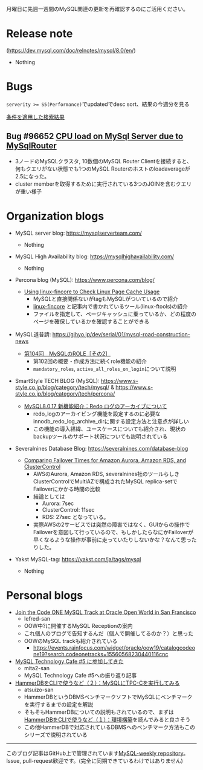 月曜日に先週一週間のMySQL関連の更新を再確認するのにご活用ください。

# Release note

(https://dev.mysql.com/doc/relnotes/mysql/8.0/en/)

- Nothing

# Bugs

`serverity >= S5(Performance)`でupdatedでdesc sort、結果の今週分を見る

[条件を適用した検索結果](https://bugs.mysql.com/search.php?cmd=display&status=All&severity=-5&os=5&bug_age=0&order_by=mtime&direction=ASC&limit=30&mine=0&reorder_by=mtime)

## Bug #96652 [CPU load on MySql Server due to MySqlRouter](https://bugs.mysql.com/bug.php?id=96652)

- 3ノードのMySQLクラスタ, 10数個のMySQL Router Clientを接続すると、何もクエリがない状態でも1つのMySQL Routerのホストのloadaverageが2.5になった。
- cluster memberを取得するために実行されている3つのJOINを含むクエリが重い様子

# Organization blogs

- MySQL server blog: https://mysqlserverteam.com/
  - Nothing

- MySQL High Availability blog: https://mysqlhighavailability.com/
  - Nothing

- Percona blog (MySQL): https://www.percona.com/blog/
  - [Using linux-fincore to Check Linux Page Cache Usage](https://www.percona.com/blog/2019/08/29/using-linux-fincore-to-check-linux-page-cache-usage/)
    - MySQLと直接関係ないがtagもMySQLがついているので紹介
    - [linux-fincore](https://github.com/yazgoo/linux-ftools) と記事内で書かれているツール(linux-ftools)の紹介
    - ファイルを指定して、ページキャッシュに乗っているか、どの程度のページを確保しているかを確認することができる

- MySQL道普請: https://gihyo.jp/dev/serial/01/mysql-road-construction-news
  - [第104回　MySQLのROLE［その2］](https://gihyo.jp/dev/serial/01/mysql-road-construction-news/0104)
    - 第102回の概要・作成方法に続くrole機能の紹介
    - `mandatory_roles`, `active_all_roles_on_login`について説明

- SmartStyle TECH BLOG (MySQL): https://www.s-style.co.jp/blog/category/tech/mysql/ & https://www.s-style.co.jp/blog/category/tech/percona/
  - [MySQL8.0.17 新機能紹介：Redo ログのアーカイブについて](https://www.s-style.co.jp/blog/2019/08/5060/)
    - redo_logのアーカイビング機能を設定するのに必要なinnodb_redo_log_archive_dirに関する設定方法と注意点が詳しい
    - この機能の導入経緯、ユースケースについても紹介され、現状のbackupツールのサポート状況についても説明されている
- Severalnines Database Blog: https://severalnines.com/database-blog
  - [Comparing Failover Times for Amazon Aurora, Amazon RDS, and ClusterControl](https://severalnines.com/database-blog/comparing-failover-times-amazon-aurora-amazon-rds-and-clustercontrol)
    - AWSのAurora, Amazon RDS, severalnines社のツールらしきClusterControlでMultiAZで構成されたMySQL replica-setでFailoverにかかる時間の比較
    - 結論としては
      - Aurora: 7sec
      - ClusterControl: 11sec
      - RDS: 27sec
      となっている。
    - 実際AWSの2サービスでは突然の障害ではなく、GUIからの操作でFailoverを意図して行っているので、もしかしたらなにかFailoverが早くなるような操作が事前に走っていたりしないかな？なんて思ったりした。

- Yakst MySQL-tag: https://yakst.com/ja/tags/mysql
  - Nothing



# Personal blogs

- [Join the Code ONE MySQL Track at Oracle Open World in San Francisco](https://lefred.be/content/join-the-code-one-mysql-track-at-oracle-open-world-in-san-francisco/)
  - lefred-san
  - OOW中?に開催するMySQL Receptionの案内
  - これ個人のブログで告知するんだ（個人で開催してるのか？）と思った
  - OOWのMySQL trackも紹介されている
    - https://events.rainfocus.com/widget/oracle/oow19/catalogcodeone19?search.codeonetracks=15560568230440116cnc
- [MySQL Technology Cafe #5 に参加してきた](http://mita2db.blogspot.com/2019/08/mysql-technology-cafe-5.html)
  - mita2-san
  - MySQL Technology Cafe #5への振り返り記事
- [HammerDBをCLIで使うなど（２）：MySQLにTPC-Cを実行してみる](http://atsuizo.hatenadiary.jp/entry/2019/08/27/090000)
  - atsuizo-san
  - HammerDBというDBMSベンチマークソフトでMySQLにベンチマークを実行するまでの設定を解説
  - そもそもHammerDBについての説明もされているので、まずは[HammerDBをCLIで使うなど（１）：環境構築](http://atsuizo.hatenadiary.jp/entry/2019/08/26/090000)を読んでみると良さそう
  - この他HammerDBで対応されているDBMSへのベンチマーク方法もこのシリーズで説明されている



-----

このブログ記事はGitHub上で管理されています[MySQL-weekly repository](https://github.com/tom--bo/MySQL-weekly)。Issue, pull-request歓迎です。(完全に同期できているわけではありません)
